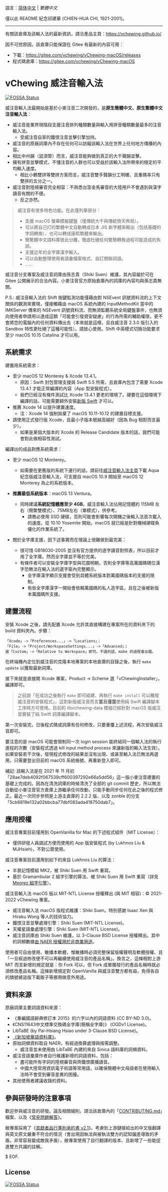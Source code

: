 語言：[简体中文](./README-CHS.md) | *繁體中文*

僅以此 README 紀念祁建華 (CHIEN-HUA CHI, 1921-2001)。

---

有關該倉庫及該輸入法的最新資訊，請洽產品主頁：https://vchewing.github.io/

因不可控原因，該倉庫只能保證在 Gitee 有最新的內容可用：

- 下載：https://gitee.com/vchewing/vChewing-macOS/releases
- 程式碼倉庫：https://gitee.com/vchewing/vChewing-macOS

# vChewing 威注音輸入法
[![FOSSA Status](https://app.fossa.com/api/projects/git%2Bgithub.com%2FvChewing%2FvChewing-macOS.svg?type=shield)](https://app.fossa.com/projects/git%2Bgithub.com%2FvChewing%2FvChewing-macOS?ref=badge_shield)


威注音輸入法最開始是基於小麥注音二次開發的，是**原生簡體中文、原生繁體中文注音輸入法**：

- 威注音是業界現階段支援注音排列種類數量與輸入用拼音種類數量最多的注音輸入法。
  - 受威注音自家的鐵恨注音並擊引擎加持。
- 威注音的原廠詞庫內不存在任何可以妨礙該輸入法在世界上任何地方傳播的內容。
- 相比中州韻（鼠須管）而言，威注音能夠做到真正的大千聲韻並擊。
- 擁有拼音並擊模式，不懂注音的人群也可以受益於該輸入法所帶來的穩定的平均輸入速度。
  - 相比小鶴雙拼等雙拼方案而言，威注音雙手聲韻分工明確、且重碼率只有雙拼的五分之一。
- 威注音對陸規審音完全相容：不熟悉台澎金馬審音的大陸用戶不會遇到與漢字讀音有關的不便。
  - 反之亦然。

>威注音有很多特色功能。在此僅列舉部分：
>- 支援 macOS 螢幕模擬鍵盤（僅傳統大千與傳統倚天佈局）。
>- 可以將自己打的繁體中文自動轉成日本 JIS 新字體來輸出（包括基礎的字詞轉換）、也可以轉成康熙繁體來輸出。
>- 簡繁體中文語料庫彼此分離，徹底杜絕任何繁簡轉換過程可能造成的失誤。
>- 支援近年的全字庫漢字輸入。
>- 可以自動整理使用者語彙檔案格式、自訂關聯詞語。
>- ……

威注音分支專案及威注音詞庫由孫志貴（Shiki Suen）維護，其內容屬於可在 Gitee 公開展示的合法內容。小麥注音官方原始倉庫內的詞庫的內容均與孫志貴無關。

P.S.: 威注音輸入法的 Shift 按鍵監測功能僅藉由對 NSEvent 訊號資料流的上下文關係的觀測來實現，僅接觸藉由 macOS 系統內建的 InputMethodKit 當中的 IMKServer 傳來的 NSEvent 訊號資料流、而無須監聽系統全局鍵盤事件，也無須向使用者申請用以達成這類「可能會引發資安疑慮」的行為所需的輔助權限，更不會將您的電腦內的任何資料傳出去（本來就是這樣，且自威注音 2.3.0 版引入的 Sandbox 特性更杜絕了這種可能性）。請放心使用。Shift 中英模式切換功能要求至少 macOS 10.15 Catalina 才可以用。

## 系統需求

建置用系統需求：

- 至少 macOS 12 Monterey & Xcode 13.4.1。
    - 原因：Swift 封包管理支援與 Swift 5.5 所需，且倉庫內包含了需要 Xcode 13.4.1 才能正常編譯的內容（App 型安裝程式）。
    - 我們已經沒有條件測試比 Xcode 13.4.1 更老的環境了。硬要在這個環境下編譯的話，可能需要額外安裝[新版 Swift](https://www.swift.org/download/) 才可以。
- 推薦 Xcode 14 以提升建置速度。
    - 注：Xcode 14 強制拋棄了 macOS 10.11-10.12 的建置目標支援。
- 請使用正式發行版 Xcode，且最小子版本號越高越好（因為 Bug 相對而言最少）。
    - 如果是某個大版本的 Xcode 的 Release Candidate 版本的話，我們可能會對此做相容性測試。

編譯出的成品對應系統需求：

- 至少 macOS 12 Monterey。
  - 如需要在更舊版的系統下運行的話，請前往[威注音輸入法主頁](https://vchewing.github.io/README.html)下載 Aqua 紀念版威注音輸入法，可支援自 macOS 10.9 開始至 macOS 12 Monterey 為止的系統版本。

- **推薦最低系統版本**：macOS 13 Ventura。

  - 同時建議**系統記憶體應至少 4GB**。威注音輸入法佔用記憶體約 115MB 左右（簡繁雙模式）、75MB左右（單模式），供參考。
    - 請務必使用 SSD 硬碟，否則可能會影響每次開機之後輸入法首次載入的速度。從 10.10 Yosemite 開始，macOS 就已經是針對機械硬碟負優化的作業系統了。

- 關於全字庫支援，因下述事實而在理論上很難做到最完美：

  - 很可惜 GB18030-2005 並沒有官方提供的逐字讀音對照表，所以目前才用了全字庫。然而全字庫並不等於完美。
  - 有條件者可以安裝全字庫字型與花園明朝，否則全字庫等高萬國碼碼位漢字恐無法在輸入法的選字窗內完整顯示。
    - 全字庫漢字顯示支援會受到具體系統版本對萬國碼版本的支援的限制。
    - 有些全字庫漢字一開始會依賴萬國碼的私人造字區，且在之後被新版本萬國碼所支援。

## 建置流程

安裝 Xcode 之後，請先配置 Xcode 允許其直接構建在專案所在的資料夾下的 build 資料夾內。步驟：
```
「Xcode」->「Preferences...」->「Locations」；
「File」->「Project/WorkspaceSettings...」->「Advanced」；
選「Custom」->「Relative to Workspace」即可。不選的話，make 的過程會出錯。
```
在終端機內定位到威注音的克隆本地專案的本地倉庫的目錄之後，執行 `make update` 以獲取最新詞庫。

接下來就是直接開 Xcode 專案，Product -> Scheme 選「vChewingInstaller」，編譯即可。

> 之前說「在成功之後執行 `make` 即可組建、再執行 `make install` 可以觸發威注音的安裝程式」，這對新版威注音而言**當且僅當**使用純 Swift 編譯腳本工序時方可使用。目前的 libvchewing-data 模組已經針對 macOS 版威注音實裝了純 Swift 詞庫編譯腳本。

第一次安裝完，日後程式碼或詞庫有任何修改，只要重覆上述流程，再次安裝威注音即可。

要注意的是 macOS 可能會限制同一次 login session 能終結同一個輸入法的執行進程的次數（安裝程式透過 kill input method process 來讓新版的輸入法生效）。如果安裝若干次後，發現程式修改的結果並沒有出現、或甚至輸入法已無法再選用，只需要登出目前的 macOS 系統帳號、再重新登入即可。

補記: 該輸入法是在 2021 年 11 月初「28ae7deb4092f067539cff600397292e66a5dd56」這一版小麥注音建置的基礎上完成的。因為在清洗詞庫的時候清洗了全部的 git commit 歷史，所以無法自動從小麥注音官方倉庫上游繼承任何改動，只能手動同步任何在此之後的程式修正。最近一次同步參照是上游主倉庫的 2.2.2 版、以及 zonble 的分支「5cb6819e132a02bbcba77dbf083ada418750dab7」。

## 應用授權

威注音專案目前僅用到 OpenVanilla for Mac 的下述程式組件（MIT License）：

- 僅供研發人員調試方便而使用的 App 版安裝程式 (by Lukhnos Liu & MJHsieh)，不對公眾使用。

威注音專案目前還用到如下的來自 Lukhnos Liu 的算法：

- 半衰記憶模組 MK2，被 Shiki Suen 用 Swift 重寫。
- 基於 Gramambular 2 組字引擎的算法、被 Shiki Suen 用 Swift 重寫（詳見 [Megrez 組字引擎](https://github.com/vChewing/Megrez)）。

威注音輸入法 macOS 版以 MIT-NTL License 授權釋出 (與 MIT 相容)：© 2021-2022 vChewing 專案。

- 威注音輸入法 macOS 版程式維護：Shiki Suen。特別感謝 Isaac Xen 與 Hiraku Wong 等人的技術協力。
- 鐵恨注音並擊處理引擎：Shiki Suen (MIT-NTL License)。
- 天權星語彙處理引擎：Shiki Suen (MIT-NTL License)。
- 威注音詞庫由 Shiki Suen 維護，以 3-Clause BSD License 授權釋出。其中的詞頻數據[由 NAER 授權用於非商業用途](https://twitter.com/ShikiSuen/status/1479329302713831424)。

使用者可自由使用、散播本軟體，惟散播時必須完整保留版權聲明及軟體授權、且「一旦經過修改便不可以再繼續使用威注音的產品名稱」。換言之，這條相對上游 MIT 而言新增的規定就是：你 Fork 可以，但 Fork 成單獨發行的產品名稱時就必須修改產品名稱。這條新增規定對 OpenVanilla 與威注音雙方都有益，免得各自的旗號被盜版下載販子等挪用做意外用途。

## 資料來源

原廠詞庫主要詞語資料來源：

- 《重編國語辭典修訂本 2015》的六字以內的詞語資料 (CC BY-ND 3.0)。
- 《CNS11643中文標準交換碼全字庫(簡稱全字庫)》 (OGDv1 License)。
- LibTaBE (by Pai-Hsiang Hsiao under 3-Clause BSD License)。
- [《新加坡華語資料庫》](https://www.languagecouncils.sg/mandarin/ch/learning-resources/singaporean-mandarin-database)。
- 原始詞頻資料取自 NAER，有經過換算處理與按需調整。
    - 威注音並未使用由 LibTaBE 內建的來自 Sinica 語料庫的詞頻資料。
- 威注音語彙庫作者自行維護新增的詞語資料，包括：
    - 盡可能所有字詞的陸規審音與齊鐵恨廣播讀音。
    - 中國大陸常用資訊電子術語等常用語，以確保簡體中文母語者在使用輸入法時不會受到審音差異的困擾。
- 其他使用者建議收錄的資料。

## 參與研發時的注意事項

歡迎參與威注音的研發。論及相關細則，請洽該倉庫內的「[CONTRIBUTING.md](./CONTRIBUTING.md)」檔案、以及《[常見問題解答](./FAQ.md)》。

敝專案採用了《[貢獻者品行準則承約書 v2.1](./code-of-conduct.md)》。考慮到上游鏈接給出的中文版翻譯與英文原文嚴重不符合的情況（會出現因執法與被執法雙方的認知偏差導致的矛盾，非常容易變成敵我矛盾），敝專案使用了自行翻譯的版本、且新增了一些能促進雙方共識的註解。

$ EOF.


## License
[![FOSSA Status](https://app.fossa.com/api/projects/git%2Bgithub.com%2FvChewing%2FvChewing-macOS.svg?type=large)](https://app.fossa.com/projects/git%2Bgithub.com%2FvChewing%2FvChewing-macOS?ref=badge_large)